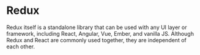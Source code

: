 # Redux

Redux itself is a standalone library that can be used with any UI layer or framework, including React, Angular, Vue, Ember, and vanilla JS. Although Redux and React are commonly used together, they are independent of each other.
